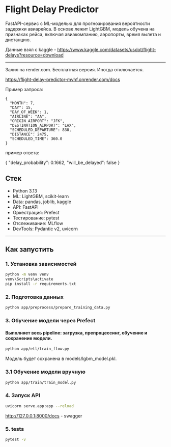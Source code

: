 # Flight Delay Predictor

  FastAPI-сервис с ML-моделью для прогнозирования вероятности задержки авиарейса. 
  В основе лежит LightGBM, модель обучена на признаках рейса, включая авиакомпанию, аэропорты, время вылета и дистанцию. 
  
  
Данные взял с kaggle - 
https://www.kaggle.com/datasets/usdot/flight-delays?resource=download

---

Залил на render.com. Бесплатная версия. Иногда отключается.

https://flight-delay-predictor-mvhf.onrender.com/docs

Пример запроса:

```
{
  "MONTH": 7,
  "DAY": 15,
  "DAY_OF_WEEK": 1,
  "AIRLINE": "AA",
  "ORIGIN_AIRPORT": "JFK",
  "DESTINATION_AIRPORT": "LAX",
  "SCHEDULED_DEPARTURE": 830,
  "DISTANCE": 2475,
  "SCHEDULED_TIME": 360.0
}
```

пример ответа:

{
  "delay_probability": 0.1662,
  "will_be_delayed": false
}

## Стек

- Python 3.13  
- ML: LightGBM, scikit-learn  
- Data: pandas, joblib, kaggle  
- API: FastAPI  
- Оркестрация: Prefect  
- Тестирование: pytest  
- Отслеживание: MLflow  
- DevTools: Pydantic v2, uvicorn


---

## Как запустить

### 1. Установка зависимостей

```bash
python -m venv venv
venv\Scripts\activate
pip install -r requirements.txt
```

### 2. Подготовка данных
```bash
python app/preprocess/prepare_training_data.py
```

### 3. Обучение модели через Prefect

#### Выполняет весь pipeline: загрузка, препроцессинг, обучение и сохранение модели.
```bash
python app/etl/train_flow.py
```
Модель будет сохранена в models/lgbm_model.pkl.


### 3.1 Обучение модели вручную
```bash
python app/train/train_model.py
```

### 4. Запуск API
```bash
uvicorn serve.app:app --reload
```
 http://127.0.0.1:8000/docs - swagger

### 5. tests
```bash
pytest -v
```
